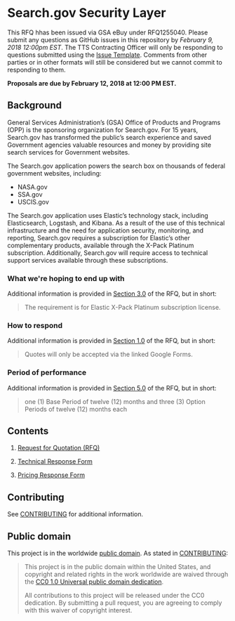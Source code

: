 # Search.gov Security Layer

This RFQ hhas been issued via GSA eBuy under RFQ1255040. Please submit any questions as GitHub issues in this repository by *February 9, 2018 12:00pm EST*. The TTS Contracting Officer will only be responding to questions submitted using the [Issue Template](ISSUE_TEMPLATE.md). Comments from other parties or in other formats will still be considered but we cannot commit to responding to them.

**Proposals are due by February 12, 2018 at 12:00 PM EST.**

## Background

General Services Administration’s (GSA) Office of Products and Programs (OPP) is the sponsoring organization for Search.gov. For 15 years, Search.gov has transformed the public’s search experience and saved Government agencies valuable resources and money by providing site search services for Government websites.

The Search.gov application powers the search box on thousands of federal government websites, including:
* NASA.gov
* SSA.gov
* USCIS.gov

The Search.gov application uses Elastic’s technology stack, including Elasticsearch, Logstash, and Kibana. As a result of the use of this technical infrastructure and the need for application security, monitoring, and reporting, Search.gov requires a subscription for Elastic’s other complementary products, available through the X-Pack  Platinum subscription. Additionally, Search.gov will require access to technical support services available through these subscriptions.

### What we're hoping to end up with

Additional information is provided in [Section 3.0](https://github.com/18F/tts-buy-code-review/blob/master/solicitation_documents/RFQ.md#30-requirements) of the RFQ, but in short:

> The requirement is for Elastic X-Pack Platinum subscription license.

### How to respond

Additional information is provided in [Section 1.0](https://github.com/18F/tts-buy-code-review/blob/master/solicitation_documents/RFQ.md#10-instructions) of the RFQ, but in short:

> Quotes will only be accepted via the linked Google Forms.

### Period of performance

Additional information is provided in [Section 5.0](https://github.com/18F/tts-buy-code-review/blob/master/solicitation_documents/RFQ.md#50-period-of-performance) of the RFQ, but in short:

> one (1) Base Period of twelve (12) months and three (3) Option Periods of twelve (12) months each

## Contents

1. [Request for Quotation (RFQ)](solicitation_documents/RFQ.md)

2. [Technical Response Form](https://goo.gl/forms/ZfQYsZshh2Wsq67720)

3. [Pricing Response Form](https://goo.gl/forms/GIu4ogYj8cR8wHlr1)

## Contributing

See [CONTRIBUTING](CONTRIBUTING.md) for additional information.

## Public domain

This project is in the worldwide [public domain](LICENSE.md). As stated in [CONTRIBUTING](CONTRIBUTING.md):

> This project is in the public domain within the United States, and copyright and related rights in the work worldwide are waived through the [CC0 1.0 Universal public domain dedication](https://creativecommons.org/publicdomain/zero/1.0/).
>
> All contributions to this project will be released under the CC0 dedication. By submitting a pull request, you are agreeing to comply with this waiver of copyright interest.
